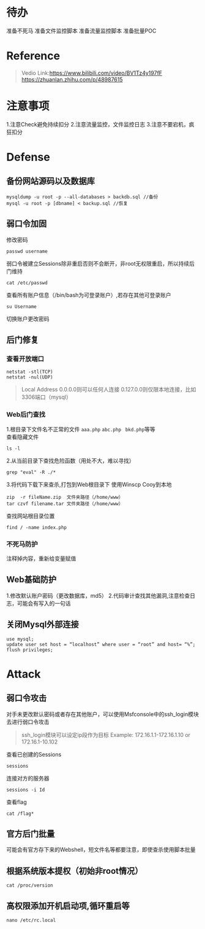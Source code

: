 # 待办
准备不死马
准备文件监控脚本
准备流量监控脚本
准备批量POC
# Reference
> Vedio Link:https://www.bilibili.com/video/BV1Tz4y197fF      
> https://zhuanlan.zhihu.com/p/48987615
# 注意事项
1.注意Check避免持续扣分
2.注意流量监控，文件监控日志
3.注意不要宕机，疯狂扣分
# Defense
## 备份网站源码以及数据库
```
mysqldump -u root -p --all-databases > backdb.sql //备份
mysql -u root -p [dbname] < backup.sql //恢复
```
## 弱口令加固
修改密码
```
passwd username
```
弱口令被建立Sessions除非重启否则不会断开，非root无权限重启，所以持续后门维持
```
cat /etc/passwd 
``` 
查看所有账户信息（/bin/bash为可登录账户）,若存在其他可登录账户
```
su Username
```
切换账户更改密码

## 后门修复
### 查看开放端口
```
netstat -stl(TCP)
netstat -nul(UDP)
``` 
>  Local Address 0.0.0.0则可以任何人连接 0.127.0.0则仅限本地连接，比如3306端口（mysql）  
### Web后门查找
1.根目录下文件名不正常的文件 `aaa.php` `abc.php ` `bkd.php`等等   
查看隐藏文件
```
ls -l
```
2.从当前目录下查找危险函数（用处不大，难以寻找）
```
grep "eval" -R ./*
```
3.将代码下载下来查杀,打包到Web根目录下
使用Winscp Cooy到本地
```
zip  -r fileName.zip  文件夹路径（/home/www）
tar czvf filename.tar 文件夹路径（/home/www）
```
查找网站根目录位置
```
find / -name index.php
```
### 不死马防护
注释掉内容，重新给变量赋值
## Web基础防护
1.修改默认账户密码（更改数据库，md5）
2.代码审计查找其他漏洞,注意检查日志，可能会有写入的一句话
## 关闭Mysql外部连接
```
use mysql;
update user set host = “localhost” where user = “root” and host= “%”;
flush privileges;
```
# Attack
## 弱口令攻击
对手未更改默认密码或者存在其他账户，可以使用Msfconsole中的ssh_login模块去进行弱口令攻击
> ssh_login模块可以设定ip段作为目标 Example: 172.16.1.1-172.16.1.10 or 172.16.1-10.102


查看已创建的Sessions
```
sessions
```
连接对方的服务器
```
sessions -i Id
```
查看flag
```
cat /flag*
```
## 官方后门批量
可能会有官方存下来的Webshell，短文件名等都要注意，即使查杀使用脚本批量
## 根据系统版本提权（初始非root情况）
```
cat /proc/version
```

## 高权限添加开机启动项,循环重启等
```
nano /etc/rc.local
```
